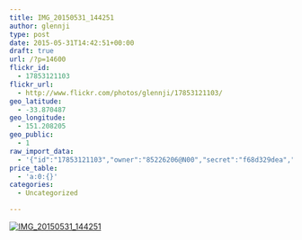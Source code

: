 ```yaml
---
title: IMG_20150531_144251
author: glennji
type: post
date: 2015-05-31T14:42:51+00:00
draft: true
url: /?p=14600
flickr_id:
  - 17853121103
flickr_url:
  - http://www.flickr.com/photos/glennji/17853121103/
geo_latitude:
  - -33.870487
geo_longitude:
  - 151.208205
geo_public:
  - 1
raw_import_data:
  - '{"id":"17853121103","owner":"85226206@N00","secret":"f68d329dea","server":"395","farm":1,"title":"IMG_20150531_144251","ispublic":0,"isfriend":0,"isfamily":0,"description":{"_content":""},"dateupload":"1433469289","lastupdate":"1433469297","datetaken":"2015-05-31 14:42:51","datetakengranularity":"0","datetakenunknown":"0","ownername":"glennji","tags":"","machine_tags":"","originalsecret":"dc69df94bc","originalformat":"jpg","latitude":"-33.870487","longitude":"151.208205","accuracy":"16","context":0,"place_id":"xln72MdWULghgrhJ","woeid":"7225613","geo_is_family":0,"geo_is_friend":0,"geo_is_contact":0,"geo_is_public":0,"media":"photo","media_status":"ready","url_o":"https://farm1.staticflickr.com/395/17853121103_dc69df94bc_o.jpg","height_o":"4160","width_o":"3120"}'
price_table:
  - 'a:0:{}'
categories:
  - Uncategorized

---
```

<p class="flickr-image">
  <a href="http://www.flickr.com/photos/glennji/17853121103/" class="flickr-link"><img src="http://i0.wp.com/glennji.com/wp-content/uploads/2015/06/17853121103_dc69df94bc_o.jpg?fit=1024%2C1024" width="" height="" alt="IMG_20150531_144251" class="keyring-img" /></a>
</p>
